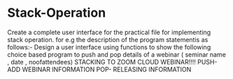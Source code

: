 # Stack-Operation
Create a complete user interface for the practical 
file for implementing stack operation. 
for e.g the description of the program statementis as follows:- 
Design a user interface using functions to show the following choice based program to push and pop details of a webinar ( seminar name , date , noofattendees) STACKING TO ZOOM CLOUD WEBINAR!!!! PUSH- ADD WEBINAR INFORMATION POP- RELEASING INFORMATION
